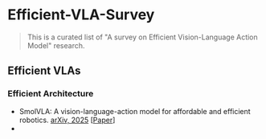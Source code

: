# Efficient-VLA-Survey
> This is a curated list of "A survey on Efficient Vision-Language Action Model" research.


## Efficient VLAs
### Efficient Architecture
- SmolVLA: A vision-language-action model for affordable and efficient robotics. <ins>arXiv, 2025</ins> [[Paper](https://arxiv.org/abs/2506.01844)]
- 
